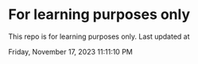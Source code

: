 # For learning purposes only
This repo is for learning purposes only.
Last updated at

Friday, November 17, 2023 11:11:10 PM

